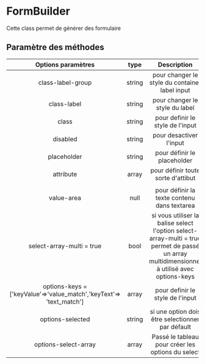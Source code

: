 # FormBuilder

Cette class permet de générer des formulaire 

## Paramètre des méthodes


| Options paramètres | type | Description |
| :---: | :---: | :---: |
| class-label-group | string | pour changer le style du container label input |
| class-label | string | pour changer le style du label |
| class | string | pour definir le style de l'input |
| disabled | string | pour desactiver l'input |
| placeholder | string | pour définir le placeholder |
| attribute | array | pour définir toute sorte d'attibut |
|  |  |  |
| value-area | null | pour définir la texte contenu dans textarea |
| select-array-multi = true | bool |  si vous utiliser la balise select l'option select-array-multi = true permet de passé un array multidimensionnel à utilisé avec options-keys |
| options-keys = ['keyValue'=>'value_match','keyText'=> 'text_match'] | array | pour definir le style de l'input |
| options-selected | string | si une option dois être selectionner par défault |
| options-select-array | array | Passé le tableau pour créer les options du select |

